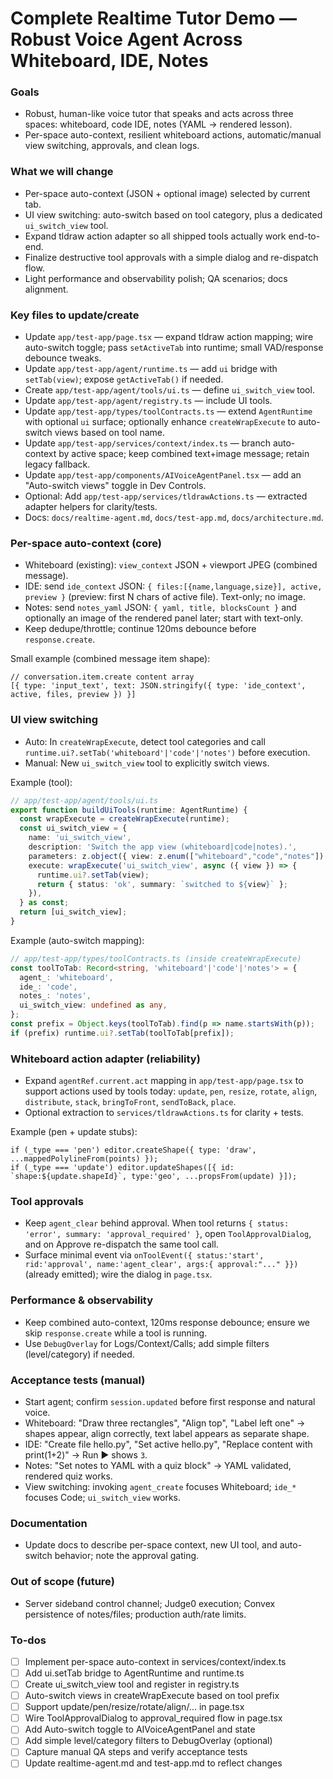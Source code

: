 <!-- a3f7a1c8-f50b-4b75-a7e9-90899bbcdfea 47ffe27e-df0b-45e9-b988-254132c0e0b7 -->
# Complete Realtime Tutor Demo — Robust Voice Agent Across Whiteboard, IDE, Notes

### Goals

- Robust, human-like voice tutor that speaks and acts across three spaces: whiteboard, code IDE, notes (YAML → rendered lesson).
- Per-space auto-context, resilient whiteboard actions, automatic/manual view switching, approvals, and clean logs.

### What we will change

- Per-space auto-context (JSON + optional image) selected by current tab.
- UI view switching: auto-switch based on tool category, plus a dedicated `ui_switch_view` tool.
- Expand tldraw action adapter so all shipped tools actually work end-to-end.
- Finalize destructive tool approvals with a simple dialog and re-dispatch flow.
- Light performance and observability polish; QA scenarios; docs alignment.

### Key files to update/create

- Update `app/test-app/page.tsx` — expand tldraw action mapping; wire auto-switch toggle; pass `setActiveTab` into runtime; small VAD/response debounce tweaks.
- Update `app/test-app/agent/runtime.ts` — add `ui` bridge with `setTab(view)`; expose `getActiveTab()` if needed.
- Create `app/test-app/agent/tools/ui.ts` — define `ui_switch_view` tool.
- Update `app/test-app/agent/registry.ts` — include UI tools.
- Update `app/test-app/types/toolContracts.ts` — extend `AgentRuntime` with optional `ui` surface; optionally enhance `createWrapExecute` to auto-switch views based on tool name.
- Update `app/test-app/services/context/index.ts` — branch auto-context by active space; keep combined text+image message; retain legacy fallback.
- Update `app/test-app/components/AIVoiceAgentPanel.tsx` — add an "Auto-switch views" toggle in Dev Controls.
- Optional: Add `app/test-app/services/tldrawActions.ts` — extracted adapter helpers for clarity/tests.
- Docs: `docs/realtime-agent.md`, `docs/test-app.md`, `docs/architecture.md`.

### Per-space auto-context (core)

- Whiteboard (existing): `view_context` JSON + viewport JPEG (combined message).
- IDE: send `ide_context` JSON: `{ files:[{name,language,size}], active, preview }` (preview: first N chars of active file). Text-only; no image.
- Notes: send `notes_yaml` JSON: `{ yaml, title, blocksCount }` and optionally an image of the rendered panel later; start with text-only.
- Keep dedupe/throttle; continue 120ms debounce before `response.create`.

Small example (combined message item shape):

```
// conversation.item.create content array
[{ type: 'input_text', text: JSON.stringify({ type: 'ide_context', active, files, preview }) }]
```

### UI view switching

- Auto: In `createWrapExecute`, detect tool categories and call `runtime.ui?.setTab('whiteboard'|'code'|'notes')` before execution.
- Manual: New `ui_switch_view` tool to explicitly switch views.

Example (tool):

```ts
// app/test-app/agent/tools/ui.ts
export function buildUiTools(runtime: AgentRuntime) {
  const wrapExecute = createWrapExecute(runtime);
  const ui_switch_view = {
    name: 'ui_switch_view',
    description: 'Switch the app view (whiteboard|code|notes).',
    parameters: z.object({ view: z.enum(["whiteboard","code","notes"]) }),
    execute: wrapExecute('ui_switch_view', async ({ view }) => {
      runtime.ui?.setTab(view);
      return { status: 'ok', summary: `switched to ${view}` };
    }),
  } as const;
  return [ui_switch_view];
}
```

Example (auto-switch mapping):

```ts
// app/test-app/types/toolContracts.ts (inside createWrapExecute)
const toolToTab: Record<string, 'whiteboard'|'code'|'notes'> = {
  agent_: 'whiteboard',
  ide_: 'code',
  notes_: 'notes',
  ui_switch_view: undefined as any,
};
const prefix = Object.keys(toolToTab).find(p => name.startsWith(p));
if (prefix) runtime.ui?.setTab(toolToTab[prefix]);
```

### Whiteboard action adapter (reliability)

- Expand `agentRef.current.act` mapping in `app/test-app/page.tsx` to support actions used by tools today: `update`, `pen`, `resize`, `rotate`, `align`, `distribute`, `stack`, `bringToFront`, `sendToBack`, `place`.
- Optional extraction to `services/tldrawActions.ts` for clarity + tests.

Example (pen + update stubs):

```
if (_type === 'pen') editor.createShape({ type: 'draw', ...mappedPolylineFrom(points) });
if (_type === 'update') editor.updateShapes([{ id: `shape:${update.shapeId}`, type:'geo', ...propsFrom(update) }]);
```

### Tool approvals

- Keep `agent_clear` behind approval. When tool returns `{ status: 'error', summary: 'approval_required' }`, open `ToolApprovalDialog`, and on Approve re-dispatch the same tool call.
- Surface minimal event via `onToolEvent({ status:'start', rid:'approval', name:'agent_clear', args:{ approval:"..." }})` (already emitted); wire the dialog in `page.tsx`.

### Performance & observability

- Keep combined auto-context, 120ms response debounce; ensure we skip `response.create` while a tool is running.
- Use `DebugOverlay` for Logs/Context/Calls; add simple filters (level/category) if needed.

### Acceptance tests (manual)

- Start agent; confirm `session.updated` before first response and natural voice.
- Whiteboard: "Draw three rectangles", "Align top", "Label left one" → shapes appear, align correctly, text label appears as separate shape.
- IDE: "Create file hello.py", "Set active hello.py", "Replace content with print(1+2)" → Run ▶ shows `3`.
- Notes: "Set notes to YAML with a quiz block" → YAML validated, rendered quiz works.
- View switching: invoking `agent_create` focuses Whiteboard; `ide_*` focuses Code; `ui_switch_view` works.

### Documentation

- Update docs to describe per-space context, new UI tool, and auto-switch behavior; note the approval gating.

### Out of scope (future)

- Server sideband control channel; Judge0 execution; Convex persistence of notes/files; production auth/rate limits.

### To-dos

- [ ] Implement per-space auto-context in services/context/index.ts
- [ ] Add ui.setTab bridge to AgentRuntime and runtime.ts
- [ ] Create ui_switch_view tool and register in registry.ts
- [ ] Auto-switch views in createWrapExecute based on tool prefix
- [ ] Support update/pen/resize/rotate/align/... in page.tsx
- [ ] Wire ToolApprovalDialog to approval_required flow in page.tsx
- [ ] Add Auto-switch toggle to AIVoiceAgentPanel and state
- [ ] Add simple level/category filters to DebugOverlay (optional)
- [ ] Capture manual QA steps and verify acceptance tests
- [ ] Update realtime-agent.md and test-app.md to reflect changes